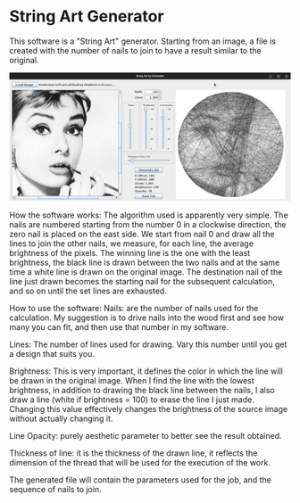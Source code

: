 # String Art Generator

This software is a "String Art" generator. Starting from an image, a file is created with the number of nails to join to have a result similar to the original.

![Preview of Software](sample.png " Software Preview")

How the software works:
The algorithm used is apparently very simple. The nails are numbered starting from the number 0 in a clockwise direction, the zero nail is placed on the east side.
We start from nail 0 and draw all the lines to join the other nails, we measure, for each line, the average brightness of the pixels. The winning line is the one with the least brightness, the black line is drawn between the two nails and at the same time a white line is drawn on the original image. The destination nail of the line just drawn becomes the starting nail for the subsequent calculation, and so on until the set lines are exhausted.

How to use the software:
Nails: are the number of nails used for the calculation. My suggestion is to drive nails into the wood first and see how many you can fit, and then use that number in my software.

Lines: The number of lines used for drawing. Vary this number until you get a design that suits you.

Brightness: This is very important, it defines the color in which the line will be drawn in the original image. When I find the line with the lowest brightness, in addition to drawing the black line between the nails, I also draw a line (white if brightness = 100) to erase the line I just made. Changing this value effectively changes the brightness of the source image without actually changing it.

Line Opacity: purely aesthetic parameter to better see the result obtained.

Thickness of line: it is the thickness of the drawn line, it reflects the dimension of the thread that will be used for the execution of the work.

The generated file will contain the parameters used for the job, and the sequence of nails to join.

